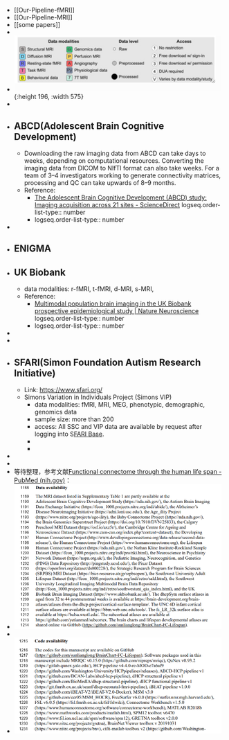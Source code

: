 - [[Our-Pipeline-fMRI]]
- [[Our-Pipeline-MRI]]
- [[some papers]]
-
- ![image.png](../assets/image_1726474805429_0.png){:height 196, :width 575}
-
- ## ABCD(Adolescent Brain Cognitive Development)
	- Downloading the raw imaging data from ABCD can take days to weeks, depending on computational resources. Converting the imaging data from DICOM to NIfTI format can also take weeks. For a team of 3–4 investigators working to generate connectivity matrices, processing and QC can take upwards of 8–9 months.
	- Reference:
		- [The Adolescent Brain Cognitive Development (ABCD) study: Imaging acquisition across 21 sites - ScienceDirect](https://www.sciencedirect.com/science/article/pii/S1878929317301214)
		  logseq.order-list-type:: number
		- logseq.order-list-type:: number
-
- ## ENIGMA
- ## UK Biobank
	- data modalities: r-fMRI, t-fMRI,  d-MRI, s-MRI,
	- Reference:
		- [Multimodal population brain imaging in the UK Biobank prospective epidemiological study | Nature Neuroscience](https://www.nature.com/articles/nn.4393)
		  logseq.order-list-type:: number
		- logseq.order-list-type:: number
-
-
- ## SFARI(Simon Foundation Autism Research Initiative)
	- Link: https://www.sfari.org/
	- Simons Variation in Individuals Project (Simons VIP)
		- data modalities: fMRI, MRI, MEG, phenotypic, demographic, genomics data
		- sample size: more than 200
		- access: All SSC and VIP data are available by request after logging into S[FARI Base](https://sfari.org/resources/sfari-base).
		-
		-
-
-
- 等待整理，参考文献[Functional connectome through the human life span - PubMed (nih.gov)](https://pubmed.ncbi.nlm.nih.gov/37745373/)：
- ![image.png](../assets/image_1726455823132_0.png)
-
- ![image.png](../assets/image_1726455842806_0.png)